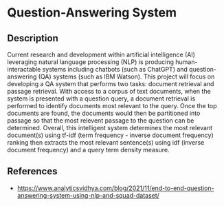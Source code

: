 # Question-Answering System

## Description
Current research and development within artificial intelligence (AI) leveraging natural language processing (NLP) is producing human-interactable systems including chatbots (such as ChatGPT) and question-answering (QA) systems (such as IBM Watson). This project will focus on developing a QA system that performs two tasks: document retrieval and passage retrieval. With access to a corpus of text documents, when the system is presented with a question query, a document retrieval is performed to identify documents most relevant to the query. Once the top documents are found, the documents would then be partitioned into passage so that the most relevent passage to the question can be determined. Overall, this intelligent system determines the most relevant document(s) using tf-idf (term frequency - inverse document frequency) ranking then extracts the most relevant sentence(s) using idf (inverse document frequency) and a query term density measure.

## References
- https://www.analyticsvidhya.com/blog/2021/11/end-to-end-question-answering-system-using-nlp-and-squad-dataset/